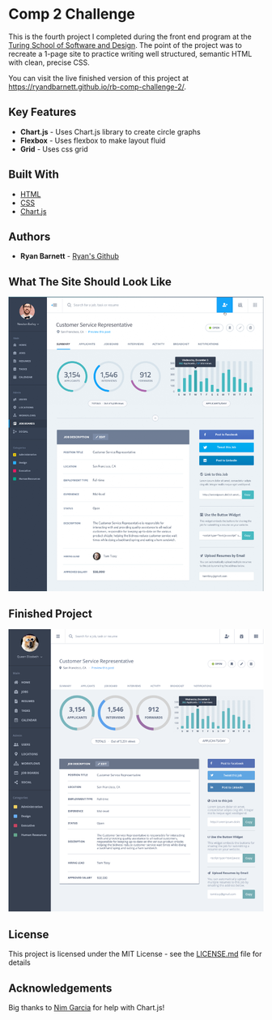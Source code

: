 # Comp 2 Challenge

This is the fourth project I completed during the front end program at the [Turing School of Software and Design](https://https://turing.io/). The point of the project was to recreate a 1-page site to practice writing well structured, semantic HTML with clean, precise CSS.

You can visit the live finished version of this project at https://ryandbarnett.github.io/rb-comp-challenge-2/.

## Key Features

* **Chart.js** - Uses Chart.js library to create circle graphs
* **Flexbox** - Uses flexbox to make layout fluid
* **Grid** - Uses css grid


## Built With

* [HTML](https://developer.mozilla.org/en-US/docs/Web/Guide/HTML/HTML5)
* [CSS](https://developer.mozilla.org/en-US/docs/Web/CSS)
* [Chart.js](https://www.chartjs.org/)

## Authors

* **Ryan Barnett** - [Ryan's Github](http://github.com/RyanDBarnett)

## What The Site Should Look Like

![website comp](images/better-quality-SC3.png)

## Finished Project

![ryans website](images/static-comp-2-screenshot.png)

## License

This project is licensed under the MIT License - see the [LICENSE.md](LICENSE.md) file for details

## Acknowledgements

Big thanks to [Nim Garcia](http://github.com/NimSum) for help with Chart.js!
